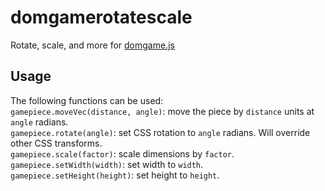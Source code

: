 # domgamerotatescale
Rotate, scale, and more for <a href="https://github.com/yikuansun/domgame.js">domgame.js</a>

<h2>Usage</h2>
The following functions can be used:<br />
<code>gamepiece.moveVec(distance, angle)</code>: move the piece by <code>distance</code> units at <code>angle</code> radians. <br />
<code>gamepiece.rotate(angle)</code>: set CSS rotation to <code>angle</code> radians. Will override other CSS transforms. <br />
<code>gamepiece.scale(factor)</code>: scale dimensions by <code>factor</code>. <br />
<code>gamepiece.setWidth(width)</code>: set width to <code>width</code>. <br />
<code>gamepiece.setHeight(height)</code>: set height to <code>height</code>. <br />

